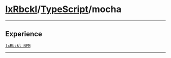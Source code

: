 # [lxRbckl](https://github.com/lxRbckl/lxRbckl/tree/main/README.md)/[TypeScript](https://github.com/lxRbckl/lxRbckl/tree/main/TypeScript)/mocha

---

## Experience
[`lxRbckl NPM`](https://github.com/lxRbckl/lxRbckl/blob/NPM/README.md)

---
